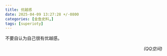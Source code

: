 ```yaml
---
title: 优越感
date: 2025-04-09 13:27:28 +/-0800
categories: [金鱼史料,]
tags: [superioty]
---
```


不要自认为自己很有优越感。
<p align="right"><em> (QQ空间)</em></p>